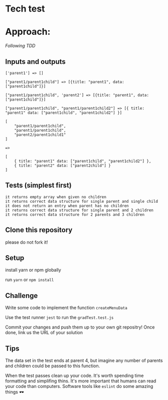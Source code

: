 # Tech test

# Approach:

_*Following TDD*_

## Inputs and outputs

```
['parent1'] => []

["parent1/parent1child"] => [{title: "parent1", data: ["parent1child"]}]

["parent1/parent1child", 'parent2'] => [{title: "parent1", data: ["parent1child"]}]

["parent1/parent1child", "parent1/parent1child2"] => [{ title: "parent1" data: ["parent1child", "parent1child2"] }]

[
    "parent1/parent1child",
    "parent1/parent1child",
    "parent2/parent1child1"
]

=>

[
    { title: "parent1" data: ["parent1child", "parent1child2"] },
    { title: "parent2" data: ["parent2child"] }
]
```

## Tests (simplest first)

```
it returns empty array when given no children
it returns correct data structure for single parent and single child
it does not return an entry when parent has no children
it returns correct data structure for single parent and 2 children
it returns correct data structure for 2 parents and 3 children
```

## Clone this repository

please do not fork it!

## Setup

install yarn or npm globally

run `yarn` or `npm install`

## Challenge

Write some code to implement the function `createMenuData`

Use the test runner `jest` to run the `gradTest.test.js`

Commit your changes and push them up to your own git repositry!
Once done, link us the URL of your solution

## Tips

The data set in the test ends at parent 4, but imagine any number of parents and children could be passed to this function.

When the test passes clean up your code.
It's worth spending time formatting and simplifing thins.
It's more important that humans can read your code than computers.
Software tools like `eslint` do some amazing things 🕶
